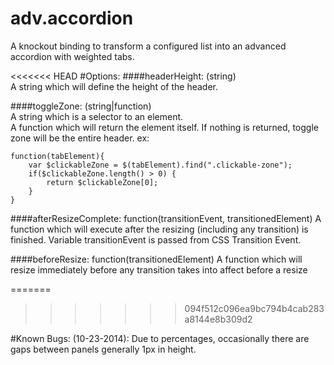 adv.accordion
=============

A knockout binding to transform a configured list into an advanced accordion with weighted tabs.


<<<<<<< HEAD
#Options:
####headerHeight: (string)  
A string which will define the height of the header. 


####toggleZone: (string|function)  
A string which is a selector to an element.  
A function which will return the element itself. If nothing is returned, toggle zone will be the entire header. ex: 
 
	function(tabElement){  
		var $clickableZone = $(tabElement).find(".clickable-zone");
		if($clickableZone.length() > 0) {
			return $clickableZone[0];
		}
	}
	

####afterResizeComplete: function(transitionEvent, transitionedElement)
A function which will execute after the resizing (including any transition) is finished. Variable transitionEvent is passed from CSS Transition Event.

####beforeResize: function(transitionedElement)
A function which will resize immediately before any transition takes into affect before a resize

=======
>>>>>>> 094f512c096ea9bc794b4cab283a8144e8b309d2

#Known Bugs:
(10-23-2014): Due to percentages, occasionally there are gaps between panels generally 1px in height.
